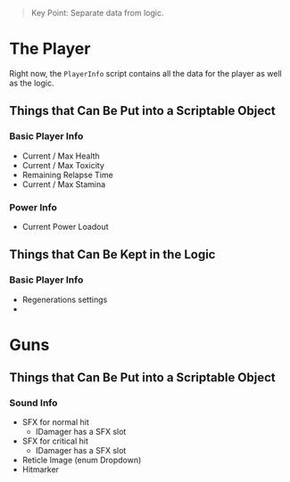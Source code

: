 
> Key Point: Separate data from logic.

# The Player

Right now, the `PlayerInfo` script contains all the data for the player as well as the logic.

## Things that Can Be Put into a Scriptable Object

### Basic Player Info
- Current / Max Health
- Current / Max Toxicity
- Remaining Relapse Time
- Current / Max Stamina

### Power Info
- Current Power Loadout

## Things that Can Be Kept in the Logic
### Basic Player Info
- Regenerations settings
-

# Guns

## Things that Can Be Put into a Scriptable Object

### Sound Info
- SFX for normal hit
	- IDamager has a SFX slot
- SFX for critical hit
	- IDamager has a SFX slot
- Reticle Image (enum Dropdown)
- Hitmarker
